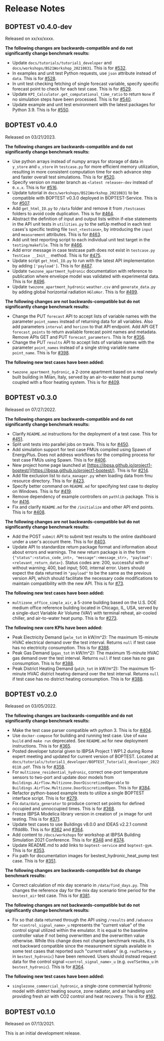 # Release Notes

## BOPTEST v0.4.0-dev

Released on xx/xx/xxxx.

**The following changes are backwards-compatible and do not significantly change benchmark results:**

- Update ``docs/tutorials/tutorial1_developer`` and ``docs/workshops/BS21Workshop_20210831``.  This is for [#532](https://github.com/ibpsa/project1-boptest/issues/532).
- In examples and unit test Python requests, use ``json`` attribute instead of ``data``.  This is for [#528](https://github.com/ibpsa/project1-boptest/issues/528).
- In unit test checking fetching of single forecast variable, specify specific forecast point to check for each test case.  This is for [#529](https://github.com/ibpsa/project1-boptest/issues/529).
- Update ``KPI_Calculator.get_computational_time_ratio`` to return ``None`` if no simulation steps have been processed. This is for [#540](https://github.com/ibpsa/project1-boptest/issues/540).
- Update example and unit test environment with the latest packages for Python 3.9. This is for [#550](https://github.com/ibpsa/project1-boptest/issues/550).

## BOPTEST v0.4.0

Released on 03/21/2023.

**The following changes are backwards-compatible and do not significantly change benchmark results:**

- Use python arrays instead of numpy arrays for storage of data in ``y_store`` and ``u_store`` in ``testcase.py`` for more efficient memory utilization, resulting in more consistent computation time for each advance step and faster overall test simulations.  This is for [#520](https://github.com/ibpsa/project1-boptest/issues/520).
- Specify version on master branch as ``<latest release>-dev`` instead of ``0.x.x``.  This is for [#516](https://github.com/ibpsa/project1-boptest/issues/516).
- Update tutorial in ``docs/workshops/BS21Workshop_20210831`` to be compatible with BOPTEST v0.3.0 deployed in BOPTEST-Service.  This is for [#507](https://github.com/ibpsa/project1-boptest/issues/507).
- Add ``get_html_IO.py`` to ``/data`` folder and remove it from ``/testcases`` folders to avoid code duplication. This is for [#464](https://github.com/ibpsa/project1-boptest/issues/464).
- Abstract the definition of input and output lists within if-else statements in the API unit tests in ``utilities.py`` to the setUp method in each test cases's specific testing file ``test_<testcase>``, by introducing the ``input`` and ``measurement`` attributes.  This is for [#463](https://github.com/ibpsa/project1-boptest/issues/463).
- Add unit test reporting script to each individual unit test target in the ``testing/makefile``.  This is for [#466](https://github.com/ibpsa/project1-boptest/issues/466).
- Add error message in case testcase path does not exist in ``testcase.py TestCase __Init__`` method.  This is for [#475](https://github.com/ibpsa/project1-boptest/issues/475).
- Update script ``get_html_IO.py`` to run with the latest API implementation by adding ``['payload']``. This is for [#487](https://github.com/ibpsa/project1-boptest/issues/487).
- Update ``twozone_apartment_hydronic`` documentation with reference to publication where envelope model was validated with experimental data. This is for [#496](https://github.com/ibpsa/project1-boptest/issues/496).
- Update ``twozone_apartment_hydronic`` ``weather.csv`` and ``generate_data.py`` by adding global horizontal radiation ``HGloHor``. This is for [#499](https://github.com/ibpsa/project1-boptest/issues/499).

**The following changes are not backwards-compatible but do not significantly change benchmark results:**

- Change the PUT ``forecast`` API to accept lists of variable names with the parameter ``point_names`` instead of returning data for all variables.  Also add parameters ``interval`` and ``horizon`` to that API endpoint.  Add API GET ``forecast_points`` to return available forecast point names and metadata.  Remove APIs GET and PUT ``forecast_parameters``.  This is for [#356](https://github.com/ibpsa/project1-boptest/issues/356).
- Change the PUT ``results`` API to accept lists of variable names with the parameter ``point_names`` instead of a single string variable name ``point_name``.  This is for [#398](https://github.com/ibpsa/project1-boptest/issues/398).

**The following new test cases have been added:**

- ``twozone_apartment_hydronic``, a 2-zone apartment based on a real newly built building in Milan, Italy, served by an air-to-water heat pump coupled with a floor heating system. This is for [#409](https://github.com/ibpsa/project1-boptest/issues/409).


## BOPTEST v0.3.0

Released on 07/27/2022.

**The following changes are backwards-compatible and do not significantly change benchmark results:**

- Clarify ``README.md`` instructions for the deployment of a test case.  This for [#451](https://github.com/ibpsa/project1-boptest/issues/451).
- Split unit tests into parallel jobs on travis.  This is for [#450](https://github.com/ibpsa/project1-boptest/issues/450).
- Add simulation support for test case FMUs compiled using Spawn of EnergyPlus.  Does not address workflows for the compiling process for test case FMUs using Spawn.  This is for [#406](https://github.com/ibpsa/project1-boptest/issues/406).
- New project home page launched at [https://ibpsa.github.io/project1-boptest/](https://ibpsa.github.io/project1-boptest/).  This is for [#214](https://github.com/ibpsa/project1-boptest/issues/214).
- Add file exclusion list to ``data_manager.py`` when loading data from fmu resource directory.  This is for [#423](https://github.com/ibpsa/project1-boptest/issues/423).
- Specify better command on ``README.md`` for specifying test case to deploy on Windows.  This is for [#419](https://github.com/ibpsa/project1-boptest/issues/419).
- Remove dependency of example controllers on ``pathlib`` package.  This is for [#416](https://github.com/ibpsa/project1-boptest/issues/416).
- Fix and clarify ``README.md`` for the ``/initialize`` and other API end points.  This is for [#408](https://github.com/ibpsa/project1-boptest/issues/408).

**The following changes are not backwards-compatible but do not significantly change benchmark results:**

- Add the POST ``submit`` API to submit test results to the online dashboard under a user's account there.  This is for [#403](https://github.com/ibpsa/project1-boptest/issues/403).
- Update API to standardize return package format and information about about errors and warnings.  The new return package is in the form ``{"status":<status_code_int>, "message":<message_str>, "payload":<relevant_return_data>}``. Status codes are: 200, successful with or without warning; 400, bad input; 500, internal error.  Users should expect the data returned in ``"payload"`` to be the same as the previous version API, which should facilitate the necessary code modifications to maintain compatibility with the new API. This is for [#73](https://github.com/ibpsa/project1-boptest/issues/73).

**The following new test cases have been added:**

- ``multizone_office_simple_air``, a 5-zone building based on the U.S. DOE medium office reference building located in Chicago, IL, USA, served by a single-duct Variable Air Volume (VAV) with terminal reheat, air-cooled chiller, and air-to-water heat pump.  This is for [#273](https://github.com/ibpsa/project1-boptest/issues/273).

**The following new core KPIs have been added:**

- Peak Electricity Demand (``pele_tot`` in kW/m^2): The maximum 15-minute HVAC electrical demand over the test interval.  Returns ``null`` if test case has no electricity consumption.  This is for [#388](https://github.com/ibpsa/project1-boptest/issues/388).
- Peak Gas Demand (``pgas_tot`` in kW/m^2): The maximum 15-minute HVAC gas demand over the test interval.  Returns ``null`` if test case has no gas consumption.  This is for [#388](https://github.com/ibpsa/project1-boptest/issues/388).
- Peak District Heating Demand (``pdih_tot`` in kW/m^2): The maximum 15-minute HVAC district heating demand over the test interval.  Returns ``null`` if test case has no district heating consumption.  This is for [#388](https://github.com/ibpsa/project1-boptest/issues/388).

## BOPTEST v0.2.0

Released on 03/05/2022.

**The following changes are backwards-compatible and do not significantly change benchmark results:**

- Make the test case parser compatible wth python 3.  This is for [#404](https://github.com/ibpsa/project1-boptest/issues/404).
- Use ``docker-compose`` for building and running test case.  Use of ``make build`` and ``make run`` deprecated.  See ``README.md`` for new deployment instructions.  This is for [#365](https://github.com/ibpsa/project1-boptest/issues/365).
- Posted developer tutorial given to IBPSA Project 1 WP1.2 during Rome expert meeting and updated for current version of BOPTEST.  Located at ``docs/tutorials/tutorial1_developer/BOPTEST_Tutorial1_developer_20220110.pdf``.  This is for [#358](https://github.com/ibpsa/project1-boptest/issues/358).
- For ``multizone_residential_hydronic``, correct one-port temperature sensors to two-port and update door models from ``Buildings.Airflow.Multizone.DoorDiscretizedOperable`` to ``Buildings.Airflow.Multizone.DoorDiscretizedOpen``.  This is for [#384](https://github.com/ibpsa/project1-boptest/issues/384).
- Refactor python-based example tests to utilize a single BOPTEST interface script.  This is for [#279](https://github.com/ibpsa/project1-boptest/issues/279).
- Fix ``data/data_generator`` to produce correct set points for defined occupied and unnoccupied times. This is for [#368](https://github.com/ibpsa/project1-boptest/issues/368).
- Freeze IBPSA Modelica library version in creation of ``jm`` image for unit testing.  This is for [#371](https://github.com/ibpsa/project1-boptest/issues/371).
- Update test cases to use Buildings v8.0.0 and IDEAS v2.2.1 commit f1fdd8b.  This is for [#362](https://github.com/ibpsa/project1-boptest/issues/362) and [#364](https://github.com/ibpsa/project1-boptest/issues/364).
- Add content to ``/docs/workshops`` for workshop at IBPSA Building Simulation 2021 Conference.  This is for [#348](https://github.com/ibpsa/project1-boptest/issues/348) and [#374](https://github.com/ibpsa/project1-boptest/issues/374).
- Update README.md to add links to ``boptest-service`` and ``boptest-gym``.  This is for [#353](https://github.com/ibpsa/project1-boptest/issues/353).
- Fix path for documentation images for bestest_hydronic_heat_pump test case.  This is for [#351](https://github.com/ibpsa/project1-boptest/issues/351).

**The following changes are backwards-compatible but do change benchmark results:**

- Correct calculation of mix day scenario in ``/data/find_days.py``.  This changes the reference day for the mix day scenario time period for the ``bestest_air`` test case.  This is for [#381](https://github.com/ibpsa/project1-boptest/issues/381).

**The following changes are not backwards-compatible but do not significantly change benchmark results:**

- Fix so that data returned through the API using ``/results`` and ``/advance`` for ``<control_signal_name>_u`` represents the "current value" of the control signal utilized within the emulator.  It is equal to the baseline controller value if not being overwritten and the overwritten value otherwise.  While this change does not change benchmark results, it is not backward compatible since the measurement signals available in some test cases that reported such "current values" (e.g. ``reaTSetHea_y`` in ``bestest_hydronic``) have been removed.  Users should instead request data for the control signal ``<control_signal_name>_u`` (e.g. ``oveTSetHea_u`` in ``bestest_hydronic``).  This is for [#364](https://github.com/ibpsa/project1-boptest/issues/364).

**The following new test cases have been added:**

- ``singlezone_commercial_hydronic``, a single-zone commercial hydronic model with district heating source, zone radiator, and air handling unit providing fresh air with CO2 control and heat recovery.  This is for [#162](https://github.com/ibpsa/project1-boptest/issues/162).


## BOPTEST v0.1.0

Released on 07/13/2021.

This is an initial development release.
